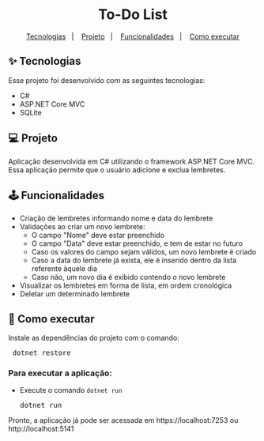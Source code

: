 <h1 align="center">To-Do List</h1>

<p align="center">
  <a href="#-tecnologias">Tecnologias</a>&nbsp;&nbsp;&nbsp;|&nbsp;&nbsp;&nbsp;
  <a href="#-projeto">Projeto</a>&nbsp;&nbsp;&nbsp;|&nbsp;&nbsp;&nbsp;
  <a href="#%EF%B8%8F-funcionalidades">Funcionalidades</a>&nbsp;&nbsp;&nbsp;|&nbsp;&nbsp;&nbsp;
  <a href="#-como-executar">Como executar</a>
</p>

## ✨ Tecnologias

Esse projeto foi desenvolvido com as seguintes tecnologias:

- C#
- ASP.NET Core MVC
- SQLite 

## 💻 Projeto

Aplicação desenvolvida em C# utilizando o framework ASP.NET Core MVC. Essa aplicação permite que o usuário adicione e exclua lembretes.

## 🕹️ Funcionalidades

- Criação de lembretes informando nome e data do lembrete
- Validações ao criar um novo lembrete:
  - O campo "Nome" deve estar preenchido
  - O campo "Data" deve estar preenchido, e tem de estar no futuro
  - Caso os valores do campo sejam válidos, um novo lembrete é criado
  - Caso a data do lembrete já exista, ele é inserido dentro da lista referente àquele dia
  - Caso não, um novo dia é exibido contendo o novo lembrete
- Visualizar os lembretes em forma de lista, em ordem cronológica
- Deletar um determinado lembrete

## 🚀 Como executar

Instale as dependências do projeto com o comando:

<pre> dotnet restore</pre>

### Para executar a aplicação:

- Execute o comando `dotnet run`

    <pre>dotnet run</pre>

Pronto, a aplicação já pode ser acessada em https://localhost:7253 ou http://localhost:5141
